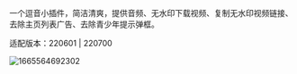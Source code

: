 一个逗音小插件，简洁清爽，提供音频、无水印下载视频、复制无水印视频链接、去除主页列表广告、去除青少年提示弹框。

适配版本：220601 | 220700

![1665564692302](https://user-images.githubusercontent.com/1235777/195297776-223dfb9a-e303-40d4-8e02-ba0922b343a7.jpg)

